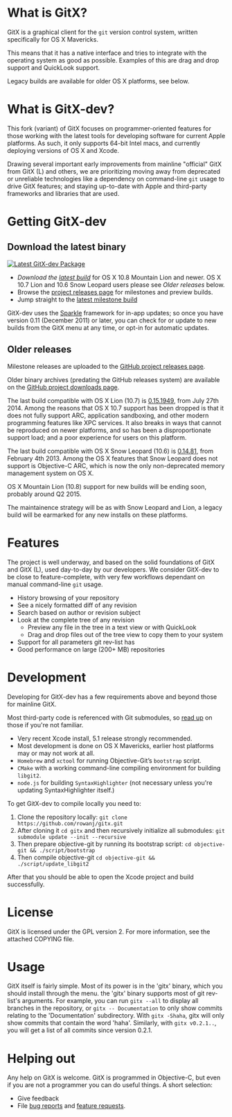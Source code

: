 # What is GitX?

GitX is a graphical client for the `git` version control system, written
specifically for OS X Mavericks.

This means that it has a native interface and tries to integrate with the
operating system as good as possible. Examples of this are drag and drop
support and QuickLook support.

Legacy builds are available for older OS X platforms, see below.

# What is GitX-dev?

This fork (variant) of GitX focuses on programmer-oriented features for those
working with the latest tools for developing software for current Apple platforms.
As such, it only supports 64-bit Intel macs, and currently deploying versions of OS X and Xcode.

Drawing several important early improvements from mainline "official" GitX 
from GitX (L) and others, we are prioritizing moving away from deprecated
or unreliable technologies like a dependency on command-line `git` usage
to drive GitX features; and staying up-to-date with Apple and third-party
frameworks and libraries that are used.

# Getting GitX-dev

## Download the latest binary

[![Latest GitX-dev Package](http://rowanj.github.io/gitx/images/Download.png)](http://builds.phere.net/GitX/development/GitX-dev.dmg)

* *Download the [latest build](http://builds.phere.net/GitX/development/GitX-dev.dmg)* for OS X 10.8 Mountain Lion and newer.  OS X 10.7 Lion and 10.6 Snow Leopard users please see *Older releases* below.
* Browse the [project releases page](https://github.com/rowanj/gitx/releases) for milestones and preview builds.
* Jump straight to the [latest milestone build](https://github.com/rowanj/gitx/releases/latest)

GitX-dev uses the [Sparkle](http://sparkle.andymatuschak.org/) framework for in-app updates; so once you have version 0.11 (December 2011) or later, you can check for or update to new builds from the GitX menu at any time, or opt-in for automatic updates.

## Older releases

Milestone releases are uploaded to the [GitHub project releases page](https://github.com/rowanj/gitx/releases).

Older binary archives (predating the GitHub releases system) are available on the [GitHub project downloads page](https://github.com/rowanj/gitx/downloads).

The last build compatible with OS X Lion (10.7) is [0.15.1949](http://builds.phere.net/GitX/development/GitX-dev-1949.dmg), from July 27th 2014.  Among the reasons that OS X 10.7 support has been dropped is that it does not fully support ARC, application sandboxing, and other modern programming features like XPC services.  It also breaks in ways that cannot be reproduced on newer platforms, and so has been a disproportionate support load; and a poor experience for users on this platform.

The last build compatible with OS X Snow Leopard (10.6) is [0.14.81](http://builds.phere.net/GitX/development/GitX-dev-81.dmg), from February 4th 2013.  Among the OS X features that Snow Leopard does not support is Objective-C ARC, which is now the only non-deprecated memory management system on OS X.

OS X Mountain Lion (10.8) support for new builds will be ending soon, probably around Q2 2015.

The maintainence strategy will be as with Snow Leopard and Lion,
a legacy build will be earmarked for any new installs on these platforms.


# Features

The project is well underway, and based on the solid foundations of GitX and
GitX (L), used day-to-day by our developers.  We consider GitX-dev to be
close to feature-complete, with very few workflows dependant on manual
command-line `git` usage.

  * History browsing of your repository
  * See a nicely formatted diff of any revision
  * Search based on author or revision subject
  * Look at the complete tree of any revision
    * Preview any file in the tree in a text view or with QuickLook
    * Drag and drop files out of the tree view to copy them to your system
  * Support for all parameters git rev-list has
  * Good performance on large (200+ MB) repositories

# Development

Developing for GitX-dev has a few requirements above and beyond those
for mainline GitX.

Most third-party code is referenced with Git submodules, so [read up](http://book.git-scm.com/5_submodules.html) on those if you're not familiar.

  * Very recent Xcode install, 5.1 release strongly recommended.
  * Most development is done on OS X Mavericks, earlier host platforms may or may not work at all.
  * `Homebrew` and `xctool` for running Objective-Git’s `bootstrap` script.
  * `CMake` with a working command-line compiling environment for building `libgit2`.
  * `node.js` for building `SyntaxHighlighter` (not necessary unless you're updating SyntaxHighlighter itself.)

To get GitX-dev to compile locally you need to:

  1. Clone the repository locally: `git clone https://github.com/rowanj/gitx.git`
  2. After cloning it `cd gitx` and then recursively initialize all submodules: `git submodule update --init --recursive`
  3. Then prepare objective-git by running its bootstrap script: `cd objective-git && ./script/bootstrap`
  4. Then compile objective-git `cd objective-git && ./script/update_libgit2`

After that you should be able to open the Xcode project and build successfully.

# License

GitX is licensed under the GPL version 2. For more information, see the attached COPYING file.

# Usage

GitX itself is fairly simple. Most of its power is in the 'gitx' binary, which
you should install through the menu. the 'gitx' binary supports most of git
rev-list's arguments. For example, you can run `gitx --all` to display all
branches in the repository, or `gitx -- Documentation` to only show commits
relating to the 'Documentation' subdirectory. With `gitx -Shaha`, gitx will
only show commits that contain the word 'haha'. Similarly, with `gitx
v0.2.1..`, you will get a list of all commits since version 0.2.1.

# Helping out

Any help on GitX is welcome. GitX is programmed in Objective-C, but even if
you are not a programmer you can do useful things. A short selection:

  * Give feedback
  * File [bug reports](https://github.com/rowanj/gitx/issues?labels=Bug) and [feature requests](https://github.com/rowanj/gitx/issues?labels=Feature).
